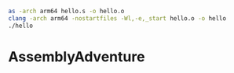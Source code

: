 ```bash
as -arch arm64 hello.s -o hello.o
clang -arch arm64 -nostartfiles -Wl,-e,_start hello.o -o hello
./hello
```
# AssemblyAdventure
